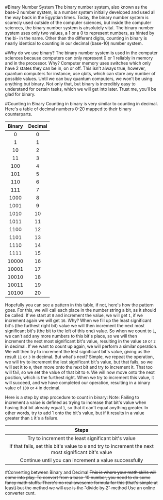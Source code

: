 #Binary Number System
The binary number system, also known as the base-2 number system, is a number system initially developed and used all the way back in the Egyptian times. Today, the binary number system is scarecly used outside of the computer sciences, but inside the computer sciences, the binary number system is absolutely vital. The binary number system uses only two values, a 1 or a 0 to represent numbers, as hinted by the bi- in the name. Other than the different digits, counting in binary is nearly identical to counting in our decimal (base-10) number system.

#Why do we use binary?
The binary number system is used in the computer sciences because computers can only represent 0 or 1 reliably in memory and in the processor. Why? Computer memory uses switches which only have 2 states they can be in, on or off. This isn't always true, however, quantum computers for instance, use qbits, which can store any number of possible values. Until we can buy quantum computers, we won't be using anything but binary. Not only that, but binary is incredibly easy to understand for certain tasks, which we will get into later. Trust me, you'll be glad for binary.

#Counting in Binary
Counting in binary is very similar to counting in decimal. Here's a table of decimal numbers 0-20 mapped to their binary counterparts.

| Binary | Decimal |
|:------:|:-------:|
| 0 | 0 |
| 1 | 1 |
| 10 | 2 |
| 11 | 3 |
| 100 | 4 |
| 101 | 5 |
| 110 | 6 |
| 111 | 7 |
| 1000 | 8 |
| 1001 | 9 |
| 1010 | 10 |
| 1011 | 11 |
| 1100 | 12 |
| 1101 | 13 |
| 1110 | 14 |
| 1111 | 15 |
| 10000 | 16 |
| 10001 | 17 |
| 10010 | 18 |
| 10011 | 19 |
| 10100 | 20 |

Hopefully you can see a pattern in this table, if not, here's how the pattern goes. For this, we will call each place in the number string a bit, as it should be called. If we start at `0` and increment the value, we will get `1`, if we increment again we will get `10`. Why? When we fill up the least significant bit's (the furthest right bit) value we will then increment the next most significant bit's (the bit to the left of this one) value. So when we count to `1`, we can't add any more numbers to this bit's place, so we will then increment the next most significant bit's value, resulting in the value `10` or `2` in decimal. If we want to count up again, we will perform a similar operation. We will then try to increment the lest significant bit's value, giving us the result `11` or `3` in decimal. But what's next? Simple, we repeat the operation, we will try to increment the lest significant bit's value, but that fails, so we will set it to `0`, then move onto the next bit and try to increment it. That too will fail, so we set the value of that bit to `0`. We will now move onto the next position, which is the furthest right. When we try to increment this value, it will succeed, and we have completed our operation, resulting in a binary value of `100` or `4` in decimal.

Here is a step by step procedure to count in binary:
Note: Failing to increment a value is defined as trying to increase that bit's value when having that bit already equal `1`, so that it can't equal anything greater. In other words, try to add 1 onto the bit's value, but if it results in a value greater than `1` it's a failure.

| Steps |
|:-----:|
| Try to increment the least significant bit's value |
| If that fails, set this bit's value to `0` and try to increment the next most significant bit's value |
| Continue until you can increment a value successfully |

#Converting between Binary and Decimal
~~This is where your math skills will come into play. To convert from a base-10 number, you need to do some fancy math stuffs. There's no real awesome formula for this (that's simple at least) but the method we will use is the "divide by 2" method~~
Use an online converter cunt.
